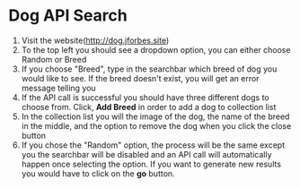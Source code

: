 # Dog API Search 

1. Visit the website(http://dog.jforbes.site)
2. To the top left you should see a dropdown option, you can either choose
Random or Breed
3. If you choose "Breed", type in the searchbar which breed of dog you would
like to see. If the breed doesn't exist, you will get an error message telling
you
4. If the API call is successful you should have three different dogs to choose
from. Click, **Add Breed** in order to add a dog to collection list
5. In the collection list you will the image of the dog, the name of the breed
in the middle, and the option to remove the dog when you click 
the close button
6. If you chose the "Random" option, the process will be the same except
you the searchbar will be disabled and an API call will automatically happen
once selecting the option. If you want to generate new results you would 
have to click on the **go** button.
